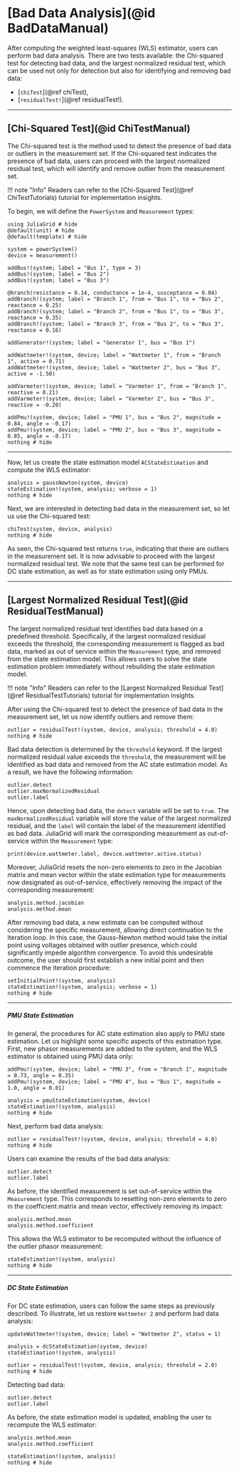 # [Bad Data Analysis](@id BadDataManual)
After computing the weighted least-squares (WLS) estimator, users can perform bad data analysis. There are two tests available: the Chi-squared test for detecting bad data, and the largest normalized residual test, which can be used not only for detection but also for identifying and removing bad data:
* [`chiTest`](@ref chiTest),
* [`residualTest!`](@ref residualTest!).

---

## [Chi-Squared Test](@id ChiTestManual)
The Chi-squared test is the method used to detect the presence of bad data or outliers in the measurement set. If the Chi-squared test indicates the presence of bad data, users can proceed with the largest normalized residual test, which will identify and remove outlier from the measurement set.

!!! note "Info"
    Readers can refer to the [Chi-Squared Test](@ref ChiTestTutorials) tutorial for implementation insights.

To begin, we will define the `PowerSystem` and `Measurement` types:
```@example ACSEWLS
using JuliaGrid # hide
@default(unit) # hide
@default(template) # hide

system = powerSystem()
device = measurement()

addBus!(system; label = "Bus 1", type = 3)
addBus!(system; label = "Bus 2")
addBus!(system; label = "Bus 3")

@branch(resistance = 0.14, conductance = 1e-4, susceptance = 0.04)
addBranch!(system; label = "Branch 1", from = "Bus 1", to = "Bus 2", reactance = 0.25)
addBranch!(system; label = "Branch 2", from = "Bus 1", to = "Bus 3", reactance = 0.35)
addBranch!(system; label = "Branch 3", from = "Bus 2", to = "Bus 3", reactance = 0.16)

addGenerator!(system; label = "Generator 1", bus = "Bus 1")

addWattmeter!(system, device; label = "Wattmeter 1", from = "Branch 1", active = 0.71)
addWattmeter!(system, device; label = "Wattmeter 2", bus = "Bus 3", active = -1.50)

addVarmeter!(system, device; label = "Varmeter 1", from = "Branch 1", reactive = 0.21)
addVarmeter!(system, device; label = "Varmeter 2", bus = "Bus 3", reactive = -0.20)

addPmu!(system, device; label = "PMU 1", bus = "Bus 2", magnitude = 0.84, angle = -0.17)
addPmu!(system, device; label = "PMU 2", bus = "Bus 3", magnitude = 0.85, angle = -0.17)
nothing # hide
```
---

Now, let us create the state estimation model `ACStateEstimation` and compute the WLS estimator:
```@example ACSEWLS
analysis = gaussNewton(system, device)
stateEstimation!(system, analysis; verbose = 1)
nothing # hide
```

Next, we are interested in detecting bad data in the measurement set, so let us use the Chi-squared test:
```@repl ACSEWLS
chiTest(system, device, analysis)
nothing # hide
```

As seen, the Chi-squared test returns `true`, indicating that there are outliers in the measurement set. It is now advisable to proceed with the largest normalized residual test. We note that the same test can be performed for DC state estimation, as well as for state estimation using only PMUs.

---

## [Largest Normalized Residual Test](@id ResidualTestManual)
The largest normalized residual test identifies bad data based on a predefined threshold. Specifically, if the largest normalized residual exceeds the threshold, the corresponding measurement is flagged as bad data, marked as out of service within the `Measurement` type, and removed from the state estimation model. This allows users to solve the state estimation problem immediately without rebuilding the state estimation model.

!!! note "Info"
    Readers can refer to the [Largest Normalized Residual Test](@ref ResidualTestTutorials) tutorial for implementation insights.

After using the Chi-squared test to detect the presence of bad data in the measurement set, let us now identify outliers and remove them:
```@example ACSEWLS
outlier = residualTest!(system, device, analysis; threshold = 4.0)
nothing # hide
```

Bad data detection is determined by the `threshold` keyword. If the largest normalized residual value exceeds the `threshold`, the measurement will be identified as bad data and removed from the AC state estimation model. As a result, we have the following information:
```@repl ACSEWLS
outlier.detect
outlier.maxNormalizedResidual
outlier.label
```

Hence, upon detecting bad data, the `detect` variable will be set to `true`. The `maxNormalizedResidual` variable will store the value of the largest normalized residual, and the `label` will contain the label of the measurement identified as bad data. JuliaGrid will mark the corresponding measurement as out-of-service within the `Measurement` type:
```@repl ACSEWLS
print(device.wattmeter.label, device.wattmeter.active.status)
```

Moreover, JuliaGrid resets the non-zero elements to zero in the Jacobian matrix and mean vector within the state estimation type for measurements now designated as out-of-service, effectively removing the impact of the corresponding measurement:
```@repl ACSEWLS
analysis.method.jacobian
analysis.method.mean
```

After removing bad data, a new estimate can be computed without considering the specific measurement, allowing direct continuation to the iteration loop. In this case, the Gauss-Newton method would take the initial point using voltages obtained with outlier presence, which could significantly impede algorithm convergence. To avoid this undesirable outcome, the user should first establish a new initial point and then commence the iteration procedure:
```@example ACSEWLS
setInitialPoint!(system, analysis)
stateEstimation!(system, analysis; verbose = 1)
nothing # hide
```

---

##### PMU State Estimation
In general, the procedures for AC state estimation also apply to PMU state estimation. Let us highlight some specific aspects of this estimation type. First, new phasor measurements are added to the system, and the WLS estimator is obtained using PMU data only:
```@example ACSEWLS
addPmu!(system, device; label = "PMU 3", from = "Branch 1", magnitude = 0.73, angle = 0.35)
addPmu!(system, device; label = "PMU 4", bus = "Bus 1", magnitude = 1.0, angle = 0.01)

analysis = pmuStateEstimation(system, device)
stateEstimation!(system, analysis)
nothing # hide
```

Next, perform bad data analysis:
```@example ACSEWLS
outlier = residualTest!(system, device, analysis; threshold = 4.0)
nothing # hide
```

Users can examine the results of the bad data analysis:
```@repl ACSEWLS
outlier.detect
outlier.label
```

As before, the identified measurement is set out-of-service within the `Measurement` type. This corresponds to resetting non-zero elements to zero in the coefficient matrix and mean vector, effectively removing its impact:
```@repl ACSEWLS
analysis.method.mean
analysis.method.coefficient
```

This allows the WLS estimator to be recomputed without the influence of the outlier phasor measurement:
```@example ACSEWLS
stateEstimation!(system, analysis)
nothing # hide
```

---

##### DC State Estimation
For DC state estimation, users can follow the same steps as previously described. To illustrate, let us restore `Wattmeter 2` and perform bad data analysis:
```@example ACSEWLS
updateWattmeter!(system, device; label = "Wattmeter 2", status = 1)

analysis = dcStateEstimation(system, device)
stateEstimation!(system, analysis)

outlier = residualTest!(system, device, analysis; threshold = 2.0)
nothing # hide
```

Detecting bad data:
```@repl ACSEWLS
outlier.detect
outlier.label
```

As before, the state estimation model is updated, enabling the user to recompute the WLS estimator:
```@repl ACSEWLS
analysis.method.mean
analysis.method.coefficient

stateEstimation!(system, analysis)
nothing # hide
```